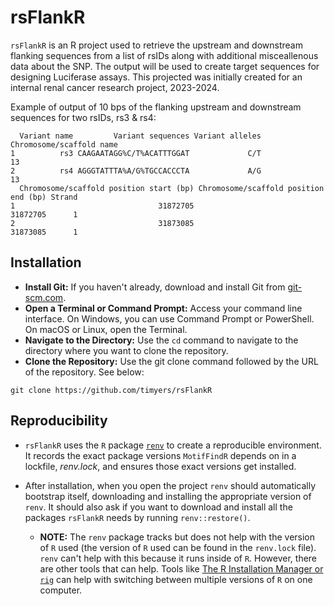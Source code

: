 
# rsFlankR

<!-- badges: start -->
<!-- badges: end -->

`rsFlankR` is an R project used to retrieve the upstream and downstream flanking sequences from a list of rsIDs along with additional misceallenous data about the SNP.  The output will be used to create target sequences for designing Luciferase assays.  This projected was initially created for an internal renal cancer research project, 2023-2024.

Example of output of 10 bps of the flanking upstream and downstream sequences for two rsIDs, rs3 & rs4:

```
  Variant name         Variant sequences Variant alleles Chromosome/scaffold name
1          rs3 CAAGAATAGG%C/T%ACATTTGGAT             C/T                       13
2          rs4 AGGGTATTTA%A/G%TGCCACCCTA             A/G                       13
  Chromosome/scaffold position start (bp) Chromosome/scaffold position end (bp) Strand
1                                31872705                              31872705      1
2                                31873085                              31873085      1
```
## Installation

- **Install Git:** If you haven't already, download and install Git from [git-scm.com](https://git-scm.com/).
- **Open a Terminal or Command Prompt:** Access your command line interface. On Windows, you can use Command Prompt or PowerShell. On macOS or Linux, open the Terminal.
- **Navigate to the Directory:** Use the `cd` command to navigate to the directory where you want to clone the repository.
- **Clone the Repository:** Use the git clone command followed by the URL of the repository.  See below:

``` 
git clone https://github.com/timyers/rsFlankR
```
## Reproducibility

- `rsFlankR` uses the `R` package [`renv`](https://rstudio.github.io/renv/index.html) to create a reproducible environment.  It records the exact package versions `MotifFindR` depends on in a lockfile, *renv.lock*, and ensures those exact versions get installed.

- After installation, when you open the project `renv` should automatically bootstrap itself, downloading and installing the appropriate version of `renv`.  It should also ask if you want to download and install all the packages `rsFlankR` needs by running `renv::restore()`.

  - **NOTE:** The `renv` package tracks but does not help with the version of `R` used (the version of `R` used can be found in the `renv.lock` file).  `renv` can't help with this because it runs inside of `R`.  However, there are other tools that can help.  Tools like [The R Installation Manager or `rig`](https://github.com/r-lib/rig) can help with switching between multiple versions of `R` on one computer.



